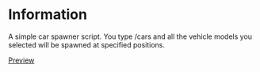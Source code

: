 # Information
A simple car spawner script. You type /cars and all the vehicle models you selected will be spawned at specified positions.

[Preview](https://medal.tv/games/gta-v/clips/1ndJB40g59SCKo/d1337r0gxCOg?invite=cr-MSxJWTYsMjMyNTQ2NTgs)

